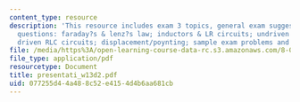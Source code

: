 ```yaml
---
content_type: resource
description: 'This resource includes exam 3 topics, general exam suggestions, prs
  questions: faraday?s & lenz?s law; inductors & LR circuits; undriven RLC circuits;
  driven RLC circuits; displacement/poynting; sample exam problems and solutions.'
file: /media/https%3A/open-learning-course-data-rc.s3.amazonaws.com/8-02t-electricity-and-magnetism-spring-2005/077255d44a488c52e4154d4b6aa681cb_presentati_w13d2.pdf
file_type: application/pdf
resourcetype: Document
title: presentati_w13d2.pdf
uid: 077255d4-4a48-8c52-e415-4d4b6aa681cb
---
```

